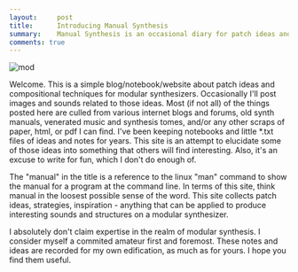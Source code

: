 ```yaml
---
layout:     post
title:      Introducing Manual Synthesis
summary:    Manual Synthesis is an occasional diary for patch ideas and modular synthesis techniques. 
comments: true
---
```

<img src="{{ site.baseurl }}/images/mod9.jpg" alt="mod" class="avatar" />

Welcome. This is a simple blog/notebook/website about patch ideas and compositional techniques for modular synthesizers. Occasionally I'll post images and sounds related to those ideas. Most (if not all) of the things posted here are culled from various internet blogs and forums, old synth manuals, venerated music and synthesis tomes, and/or any other scraps of paper, html, or pdf I can find. I've been keeping notebooks and little *.txt files of ideas and notes for years. This site is an attempt to elucidate some of those ideas into something that others will find interesting. Also, it's an excuse to write for fun, which I don't do enough of. 

The "manual" in the title is a reference to the linux "man" command to show the manual for a program at the command line. In terms of this site, think manual in the loosest possible sense of the word. This site collects patch ideas, strategies, inspiration - anything that can be applied to produce interesting sounds and structures on a modular synthesizer.

I absolutely don't claim expertise in the realm of modular synthesis. I consider myself a commited amateur first and foremost. These notes and ideas are recorded for my own edification, as much as for yours. I hope you find them useful.

